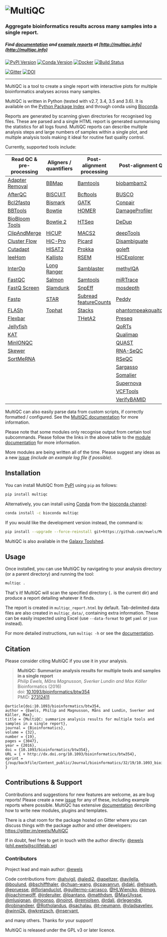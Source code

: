# ![MultiQC](https://raw.githubusercontent.com/ewels/MultiQC/master/docs/images/MultiQC_logo.png)


### Aggregate bioinformatics results across many samples into a single report.

##### Find [documentation](http://multiqc.info/docs) and [example reports](http://multiqc.info/examples/rna-seq/multiqc_report.html) at [http://multiqc.info](http://multiqc.info)

[![PyPI Version](https://img.shields.io/pypi/v/multiqc.svg?style=flat-square)](https://pypi.python.org/pypi/multiqc/)
[![Conda Version](https://anaconda.org/bioconda/multiqc/badges/version.svg)](https://anaconda.org/bioconda/multiqc)
[![Docker](https://img.shields.io/docker/automated/ewels/multiqc.svg?style=flat-square)](https://hub.docker.com/r/ewels/multiqc/)
[![Build Status](https://img.shields.io/travis/ewels/MultiQC.svg?style=flat-square)](https://travis-ci.org/ewels/MultiQC)

[![Gitter](https://img.shields.io/badge/gitter-%20join%20chat%20%E2%86%92-4fb99a.svg?style=flat-square)](https://gitter.im/ewels/MultiQC)
[![DOI](https://img.shields.io/badge/DOI-10.1093%2Fbioinformatics%2Fbtw354-lightgrey.svg?style=flat-square)](http://dx.doi.org/10.1093/bioinformatics/btw354)

-----

MultiQC is a tool to create a single report with interactive plots
for multiple bioinformatics analyses across many samples.

MultiQC is written in Python (tested with v2.7, 3.4, 3.5 and 3.6). It is
available on the [Python Package Index](https://pypi.python.org/pypi/multiqc/)
and through conda using [Bioconda](http://bioconda.github.io/).

Reports are generated by scanning given directories for recognised log files.
These are parsed and a single HTML report is generated summarising the statistics
for all logs found. MultiQC reports can describe multiple analysis steps and
large numbers of samples within a single plot, and multiple analysis tools making
it ideal for routine fast quality control.

Currently, supported tools include:


|Read QC & pre-processing         | Aligners / quantifiers  | Post-alignment processing   | Post-alignment QC                    |
|---------------------------------|-------------------------|-----------------------------|--------------------------------------|
|[Adapter Removal][adapterremoval]|[BBMap][bbmap]           |[Bamtools][bamtools]         |[biobambam2][biobambam2]              |
|[AfterQC][afterqc]               |[BISCUIT][biscuit]       |[Bcftools][bcftools]         |[BUSCO][busco]                        |
|[Bcl2fastq][bcl2fastq]           |[Bismark][bismark]       |[GATK][gatk]                 |[Conpair][conpair]                    |
|[BBTools][bbmap]                 |[Bowtie][bowtie-1]       |[HOMER][homer]               |[DamageProfiler][damageprofiler]      |
|[BioBloom Tools][biobloomtools]  |[Bowtie 2][bowtie-2]     |[HTSeq][htseq]               |[DeDup][dedup]                        |
|[ClipAndMerge][clipandmerge]     |[HiCUP][hicup]           |[MACS2][macs2]               |[deepTools][deeptools]                |
|[Cluster Flow][clusterflow]      |[HiC-Pro][hicpro]        |[Picard][picard]             |[Disambiguate][disambiguate]          |
|[Cutadapt][cutadapt]             |[HISAT2][hisat2]         |[Prokka][prokka]             |[goleft][goleft]                      |
|[leeHom][leehom]                 |[Kallisto][kallisto]     |[RSEM][rsem]                 |[HiCExplorer][hicexplorer]            |
|[InterOp][interop]               |[Long Ranger][longranger]|[Samblaster][samblaster]     |[methylQA][methylqa]                  |
|[FastQC][fastqc]                 |[Salmon][salmon]         |[Samtools][samtools]         |[miRTrace][mirtrace]                  |
|[FastQ Screen][fastq-screen]     |[Slamdunk][slamdunk]     |[SnpEff][snpeff]             |[mosdepth][mosdepth]                  |
|[Fastp][fastp]                   |[STAR][star]             |[Subread featureCounts][featurecounts]|[Peddy][peddy]               |
|[FLASh][flash]                   |[Tophat][tophat]         |[Stacks][stacks]             |[phantompeakqualtools][phantompeakqualtools]|
|[Flexbar][flexbar]               |                         |[THetA2][theta2]             |[Preseq][preseq]                      |
|[Jellyfish][jellyfish]           |                         |                             |[QoRTs][qorts]                        |
|[KAT][kat]                       |                         |                             |[Qualimap][qualimap]                  |
|[MinIONQC][minionqc]             |                         |                             |[QUAST][quast]                        |
|[Skewer][skewer]                 |                         |                             |[RNA-SeQC][rna_seqc]                  |
|[SortMeRNA][sortmerna]           |                         |                             |[RSeQC][rseqc]                        |
|                                 |                         |                             |[Sargasso][sargasso]                  |
|                                 |                         |                             |[Somalier][somalier]                  |
|                                 |                         |                             |[Supernova][supernova]                |
|                                 |                         |                             |[VCFTools][vcftools]                  |
|                                 |                         |                             |[VerifyBAMID][verifybamid]            |


MultiQC can also easily parse data from custom scripts, if correctly formatted / configured.
See the [MultiQC documentation](http://multiqc.info/docs/#custom-content) for more information.

Please note that some modules only recognise output from certain tool subcommands. Please follow the
links in the above table to the [module documentation](http://multiqc.info/docs/#multiqc-modules)
for more information.

More modules are being written all of the time. Please suggest any ideas as a new
[issue](https://github.com/ewels/MultiQC/issues) _(include an example log file if possible)_.

## Installation

You can install MultiQC from [PyPI](https://pypi.python.org/pypi/multiqc/)
using `pip` as follows:
```bash
pip install multiqc
```

Alternatively, you can install using [Conda](http://anaconda.org/)
from the [bioconda channel](https://bioconda.github.io/):
```bash
conda install -c bioconda multiqc
```

If you would like the development version instead, the command is:
```bash
pip install --upgrade --force-reinstall git+https://github.com/ewels/MultiQC.git
```

MultiQC is also available in the
[Galaxy Toolshed](https://toolshed.g2.bx.psu.edu/view/engineson/multiqc/).

## Usage
Once installed, you can use MultiQC by navigating to your analysis directory
(or a parent directory) and running the tool:
```bash
multiqc .
```

That's it! MultiQC will scan the specified directory (`.` is the current dir)
and produce a report detailing whatever it finds.

The report is created in `multiqc_report.html` by default. Tab-delimited data
files are also created in `multiqc_data/`, containing extra information.
These can be easily inspected using Excel (use `--data-format` to get `yaml`
or `json` instead).

For more detailed instructions, run `multiqc -h` or see the
[documentation](http://multiqc.info/docs/#running-multiqc).

## Citation
Please consider citing MultiQC if you use it in your analysis.

> **MultiQC: Summarize analysis results for multiple tools and samples in a single report** <br/>
> _Philip Ewels, Måns Magnusson, Sverker Lundin and Max Käller_ <br/>
> Bioinformatics (2016) <br/>
> doi: [10.1093/bioinformatics/btw354](http://dx.doi.org/10.1093/bioinformatics/btw354) <br/>
> PMID: [27312411](http://www.ncbi.nlm.nih.gov/pubmed/27312411)

```TeX
@article{doi:10.1093/bioinformatics/btw354,
author = {Ewels, Philip and Magnusson, Måns and Lundin, Sverker and Käller, Max},
title = {MultiQC: summarize analysis results for multiple tools and samples in a single report},
journal = {Bioinformatics},
volume = {32},
number = {19},
pages = {3047},
year = {2016},
doi = {10.1093/bioinformatics/btw354},
URL = { + http://dx.doi.org/10.1093/bioinformatics/btw354},
eprint = {/oup/backfile/Content_public/Journal/bioinformatics/32/19/10.1093_bioinformatics_btw354/3/btw354.pdf}
}
```

## Contributions & Support

Contributions and suggestions for new features are welcome, as are bug reports!
Please create a new [issue](https://github.com/ewels/MultiQC/issues) for any
of these, including example reports where possible. MultiQC has extensive
[documentation](http://multiqc.info/docs) describing how to write new modules,
plugins and templates.

There is a chat room for the package hosted on Gitter where you can discuss
things with the package author and other developers:
https://gitter.im/ewels/MultiQC

If in doubt, feel free to get in touch with the author directly:
[@ewels](https://github.com/ewels) (phil.ewels@scilifelab.se)

### Contributors
Project lead and main author: [@ewels](https://github.com/ewels)

Code contributions from:
[@ahvigil](https://github.com/ahvigil),
[@aledj2](https://github.com/aledj2),
[@apeltzer](https://github.com/apeltzer),
[@avilella](https://github.com/avilella),
[@boulund](https://github.com/boulund),
[@bschiffthaler](https://github.com/bschiffthaler),
[@chuan-wang](https://github.com/chuan-wang),
[@cpavanrun](https://github.com/cpavanrun),
[@dakl](https://github.com/dakl),
[@ehsueh](https://github.com/ehsueh),
[@epruesse](https://github.com/epruesse),
[@florianduclot](https://github.com/florianduclot/),
[@guillermo-carrasco](https://github.com/guillermo-carrasco),
[@HLWiencko](https://github.com/HLWiencko),
[@iimog](https://github.com/iimog),
[@joachimwolff](https://github.com/joachimwolff),
[@jrderuiter](https://github.com/jrderuiter),
[@lpantano](https://github.com/lpantano),
[@matthdsm](https://github.com/matthdsm),
[@MaxUlysse](https://github.com/MaxUlysse),
[@mlusignan](https://github.com/mlusignan),
[@moonso](https://github.com/moonso),
[@noirot](https://github.com/noirot),
[@remiolsen](https://github.com/remiolsen),
[@rdali](https://github.com/rdali),
[@rlegendre](https://github.com/rlegendre),
[@robinandeer](https://github.com/robinandeer),
[@Rotholandus](https://github.com/Rotholandus),
[@sachalau](https://github.com/sachalau/),
[@t-neumann](https://github.com/t-neumann),
[@vladsaveliev](https://github.com/vladsaveliev),
[@winni2k](https://github.com/winni2k),
[@wkretzsch](https://github.com/wkretzsch),
[@nservant](https://github.com/nservant),

and many others. Thanks for your support!

MultiQC is released under the GPL v3 or later licence.

[adapterremoval]: http://multiqc.info/docs/#adapter-removal
[afterqc]:        http://multiqc.info/docs/#afterqc
[bamtools]:       http://multiqc.info/docs/#bamtools
[bbmap]:          http://multiqc.info/docs/#bbmap
[bcftools]:       http://multiqc.info/docs/#bcftools
[bcl2fastq]:      http://multiqc.info/docs/#bcl2fastq
[biobambam2]:     http://multiqc.info/docs/#biobambam2
[biobloomtools]:  http://multiqc.info/docs/#biobloom-tools
[biscuit]:        http://multiqc.info/docs/#biscuit
[bismark]:        http://multiqc.info/docs/#bismark
[bowtie-1]:       http://multiqc.info/docs/#bowtie-1
[bowtie-2]:       http://multiqc.info/docs/#bowtie-2
[busco]:          http://multiqc.info/docs/#busco
[clipandmerge]:   http://multiqc.info/docs/#clipandmerge
[clusterflow]:    http://multiqc.info/docs/#cluster-flow
[conpair]:        http://multiqc.info/docs/#conpair
[cutadapt]:       http://multiqc.info/docs/#cutadapt
[damageprofiler]: http://multiqc.info/docs/#damageprofiler
[dedup]:          http://multiqc.info/docs/#dedup
[deeptools]:      http://multiqc.info/docs/#deeptools
[disambiguate]:   http://multiqc.info/docs/#disambiguate
[fastq-screen]:   http://multiqc.info/docs/#fastq-screen
[fastqc]:         http://multiqc.info/docs/#fastqc
[fastp]:          http://multiqc.info/docs/#fastp
[featurecounts]:  http://multiqc.info/docs/#featurecounts
[flash]:          http://multiqc.info/docs/#flash
[flexbar]:        http://multiqc.info/docs/#flexbar
[gatk]:           http://multiqc.info/docs/#gatk
[goleft]:         http://multiqc.info/docs/#goleft-indexcov
[hicexplorer]:    http://multiqc.info/docs/#hicexplorer
[hicup]:          http://multiqc.info/docs/#hicup
[hicpro]:         http://multiqc.info/docs/#hic-pro
[hisat2]:         http://multiqc.info/docs/#hisat2
[homer]:          http://multiqc.info/docs/#homer
[htseq]:          http://multiqc.info/docs/#htseq
[interop]:        http://multiqc.info/docs/#interop
[jellyfish]:      http://multiqc.info/docs/#jellyfish
[kallisto]:       http://multiqc.info/docs/#kallisto
[kat]:            http://multiqc.info/docs/#kat
[leehom]:         http://multiqc.info/docs/#leehom
[longranger]:     http://multiqc.info/docs/#longranger
[macs2]:          http://multiqc.info/docs/#macs2
[methylqa]:       http://multiqc.info/docs/#methylqa
[minionqc]:       http://multiqc.info/docs/#minionqc
[mirtrace]:       http://multiqc.info/docs/#mirtrace
[mosdepth]:       http://multiqc.info/docs/#mosdepth
[peddy]:          http://multiqc.info/docs/#peddy
[phantompeakqualtools]: http://multiqc.info/docs/#phantompeakqualtools
[picard]:         http://multiqc.info/docs/#picard
[preseq]:         http://multiqc.info/docs/#preseq
[prokka]:         http://multiqc.info/docs/#prokka
[qorts]:          http://multiqc.info/docs/#qorts
[qualimap]:       http://multiqc.info/docs/#qualimap
[quast]:          http://multiqc.info/docs/#quast
[rna_seqc]:       http://multiqc.info/docs/#rna_seqc
[rsem]:           http://multiqc.info/docs/#rsem
[rseqc]:          http://multiqc.info/docs/#rseqc
[salmon]:         http://multiqc.info/docs/#salmon
[samblaster]:     http://multiqc.info/docs/#samblaster
[samtools]:       http://multiqc.info/docs/#samtools
[sargasso]:       http://multiqc.info/docs/#sargasso
[skewer]:         http://multiqc.info/docs/#skewer
[slamdunk]:       http://multiqc.info/docs/#slamdunk
[snpeff]:         http://multiqc.info/docs/#snpeff
[somalier]:          http://multiqc.info/docs/#somalier
[sortmerna]:      http://multiqc.info/docs/#sortmerna
[stacks]:         http://multiqc.info/docs/#stacks
[star]:           http://multiqc.info/docs/#star
[supernova]:      http://multiqc.info/docs/#supernova
[theta2]:         http://multiqc.info/docs/#theta2
[tophat]:         http://multiqc.info/docs/#tophat
[trimmomatic]:    http://multiqc.info/docs/#trimmomatic
[vcftools]:       http://multiqc.info/docs/#vcftools
[verifyBAMID]:    http://multiqc.info/docs/#verifybamid
